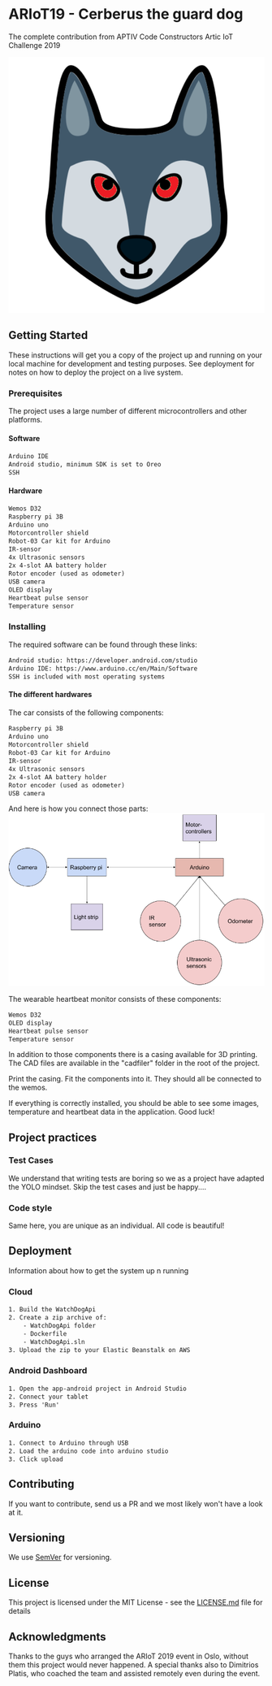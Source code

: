# ARIoT19 - Cerberus the guard dog
The complete contribution from APTIV Code Constructors Artic IoT Challenge 2019

![alt text](logo.png)

## Getting Started

These instructions will get you a copy of the project up and running on your local machine for development and testing purposes. See deployment for notes on how to deploy the project on a live system.

### Prerequisites

The project uses a large number of different microcontrollers and other platforms.

#### Software
```
Arduino IDE
Android studio, minimum SDK is set to Oreo
SSH
```

#### Hardware
```
Wemos D32
Raspberry pi 3B
Arduino uno
Motorcontroller shield
Robot-03 Car kit for Arduino
IR-sensor
4x Ultrasonic sensors
2x 4-slot AA battery holder
Rotor encoder (used as odometer)
USB camera
OLED display
Heartbeat pulse sensor
Temperature sensor
```

### Installing

The required software can be found through these links:
```
Android studio: https://developer.android.com/studio
Arduino IDE: https://www.arduino.cc/en/Main/Software
SSH is included with most operating systems
```

#### The different hardwares
The car consists of the following components:
```
Raspberry pi 3B
Arduino uno
Motorcontroller shield
Robot-03 Car kit for Arduino
IR-sensor
4x Ultrasonic sensors
2x 4-slot AA battery holder
Rotor encoder (used as odometer)
USB camera
```
And here is how you connect those parts:
![alt text](https://github.com/BoldizarF/ariot19/blob/master/Cerberus%20car%20sketch.png)

The wearable heartbeat monitor consists of these components:
```
Wemos D32
OLED display
Heartbeat pulse sensor
Temperature sensor
```
In addition to those components there is a casing available for 3D printing. The CAD files are available in the "cadfiler" folder in the root of the project.

Print the casing. Fit the components into it. They should all be connected to the wemos.

If everything is correctly installed, you should be able to see some images, temperature and heartbeat data in the application. Good luck!

## Project practices

### Test Cases
We understand that writing tests are boring so we as a project have adapted the YOLO mindset.
Skip the test cases and just be happy....

### Code style
Same here, you are unique as an individual. All code is beautiful!

## Deployment
Information about how to get the system up n running

### Cloud
```
1. Build the WatchDogApi
2. Create a zip archive of: 
    - WatchDogApi folder 
    - Dockerfile
    - WatchDogApi.sln
3. Upload the zip to your Elastic Beanstalk on AWS 
```

### Android Dashboard
```
1. Open the app-android project in Android Studio
2. Connect your tablet
3. Press 'Run'
```

### Arduino
```
1. Connect to Arduino through USB
2. Load the arduino code into arduino studio
3. Click upload
```

## Contributing
If you want to contribute, send us a PR and we most likely won't have a look at it.

## Versioning
We use [SemVer](http://semver.org/) for versioning.

## License

This project is licensed under the MIT License - see the [LICENSE.md](LICENSE.md) file for details

## Acknowledgments
Thanks to the guys who arranged the ARIoT 2019 event in Oslo, without them this project would never happened.
A special thanks also to Dimitrios Platis, who coached the team and assisted remotely even during the event.
